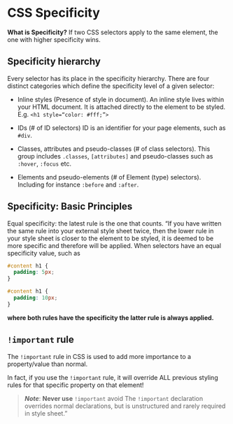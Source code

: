 # CSS Specificity

**What is Specificity?**
If two CSS selectors apply to the same element, the one with higher specificity wins.

## Specificity hierarchy

Every selector has its place in the specificity hierarchy. There are four distinct categories which define the specificity level of a given selector:

- Inline styles (Presence of style in document). An inline style lives within your HTML document. It is attached directly to the element to be styled. E.g. `<h1 style=“color: #fff;”>`

- IDs (# of ID selectors) ID is an identifier for your page elements, such as `#div`.

- Classes, attributes and pseudo-classes (# of class selectors). This group includes `.classes`, `[attributes]` and pseudo-classes such as `:hover`, `:focus` etc.

- Elements and pseudo-elements (# of Element (type) selectors). Including for instance `:before` and `:after`.

## Specificity: Basic Principles

Equal specificity: the latest rule is the one that counts. “If you have written the same rule into your external style sheet twice, then the lower rule in your style sheet is closer to the element to be styled, it is deemed to be more specific and therefore will be applied. When selectors have an equal specificity value, such as

```css
#content h1 {
  padding: 5px;
}

#content h1 {
  padding: 10px;
}
```

**where both rules have the specificity the latter rule is always applied.**

## `!important` rule

The `!important` rule in CSS is used to add more importance to a property/value than normal.

In fact, if you use the `!important` rule, it will override ALL previous styling rules for that specific property on that element!

> **_Note_**: **Never use** `!important` avoid The `!important` declaration overrides normal declarations, but is unstructured and rarely required in style sheet.”
